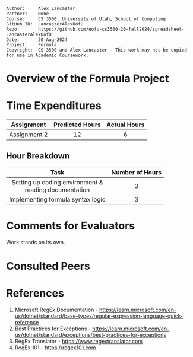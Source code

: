 ```
Author:     Alex Lancaster
Partner:    None
Course:     CS 3500, University of Utah, School of Computing
GitHub ID:  LancasterAlexUofU
Repo:       https://github.com/uofu-cs3500-20-fall2024/spreadsheet-LancasterAlexUofU
Date:       30-Aug-2024
Project:    Formula
Copyright:  CS 3500 and Alex Lancaster - This work may not be copied for use in Academic Coursework.
```

# Overview of the Formula Project

# Time Expenditures

| Assignment | Predicted Hours | Actual Hours|
| :---------:| :-------------: | :---------: |
| Assignment 2 | 12 | 6 |


 ## Hour Breakdown

| Task | Number of Hours |
| :--------:| :--------:
| Setting up coding environment & <br /> reading documentation | 3 |
| Implementing formula syntax logic | 3 |

# Comments for Evaluators
Work stands on its own.

# Consulted Peers

# References
1) Microsoft RegEx Documentation - https://learn.microsoft.com/en-us/dotnet/standard/base-types/regular-expression-language-quick-reference
2) Best Practices for Exceptions - https://learn.microsoft.com/en-us/dotnet/standard/exceptions/best-practices-for-exceptions
3) RegEx Translator - https://www.regextranslator.com
4) RegEx 101 - https://regex101.com